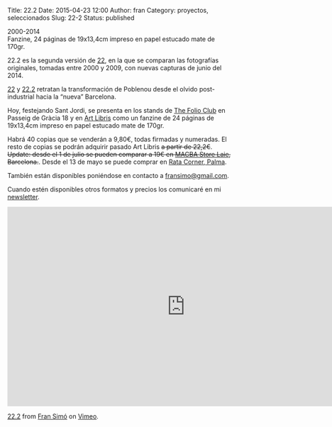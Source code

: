 Title: 22.2
Date: 2015-04-23 12:00
Author: fran
Category: proyectos, seleccionados
Slug: 22-2
Status: published

2000-2014  
Fanzine, 24 páginas de 19x13,4cm impreso en papel estucado mate de 170gr.

22.2 es la segunda versión de [22](http://fransimo.info/#22), en la que se comparan las fotografías originales, tomadas entre 2000 y 2009, con nuevas capturas de junio del 2014.

[22](http://fransimo.info/blog/2010/01/14/22/) y [22.2](http://fransimo.info/blog/2010/01/14/22/) retratan la transformación de Poblenou desde el olvido post-industrial hacia la “nueva” Barcelona.

Hoy, festejando Sant Jordi, se presenta en los stands de [The Folio Club](http://thefolioclub.com/?utm_source=22_2&utm_medium=fransimo&utm_campaign=fransimo) en Passeig de Gràcia 18 y en [Art Libris](http://artslibris.cat/?utm_source=22_2&utm_medium=fransimo&utm_campaign=fransimo) como un fanzine de 24 páginas de 19x13,4cm impreso en papel estucado mate de 170gr.

Habrá 40 copias que se venderán a 9,80€, todas firmadas y numeradas. El resto de copias se podrán adquirir pasado Art Libris ~~a partir de 22,2€~~. ~~Update: desde el 1 de julio se pueden comparar a 19€ en [MACBA Store Laie](http://www.laie.es/macba), Barcelona.~~. Desde el 13 de mayo se puede comprar en [Rata Corner, Palma](http://www.ratacorner.com/).

También están disponibles poniéndose en contacto a <fransimo@gmail.com>.

Cuando estén disponibles otros formatos y precios los comunicaré en mi [newsletter](http://eepurl.com/bkBIeb).

<iframe src="https://player.vimeo.com/video/130670327" width="800" height="450" frameborder="0" webkitallowfullscreen mozallowfullscreen allowfullscreen></iframe>

[22.2](https://vimeo.com/130670327) from [Fran Simó](https://vimeo.com/fransimo) on [Vimeo](https://vimeo.com).
